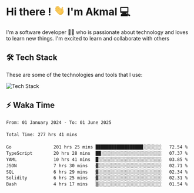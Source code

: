 # Hi there ! <img src="https://github.com/ABSphreak/ABSphreak/blob/master/gifs/Hi.gif" width="30"> I'm Akmal  💻

I'm a software developer 👨‍💻 who is passionate about technology and loves to learn new things. I'm excited to learn and collaborate with others

## 🛠️ Tech Stack

These are some of the technologies and tools that I use:

![Tech Stack](https://skillicons.dev/icons?i=typescript,nodejs,javascript,express,nest,sequelize,go,rabbitmq,python,solidity,react,vue,next,nuxtjs,webpack,vite,tailwindcss,bootstrap,css,scss,html,vercel,firebase,heroku,netlify,docker,postgresql,mongodb,redis,mysql,graphql,git,github,gitlab,vscode,figma,postman,pytorch,tensorflow,bash)

## ⚡ Waka Time
<!--START_SECTION:waka-->

```txt
From: 01 January 2024 - To: 01 June 2025

Total Time: 277 hrs 41 mins

Go                201 hrs 25 mins ██████████████████░░░░░░░   72.54 %
TypeScript        20 hrs 28 mins  ██░░░░░░░░░░░░░░░░░░░░░░░   07.37 %
YAML              10 hrs 41 mins  █░░░░░░░░░░░░░░░░░░░░░░░░   03.85 %
JSON              7 hrs 30 mins   ▓░░░░░░░░░░░░░░░░░░░░░░░░   02.71 %
SQL               6 hrs 29 mins   ▓░░░░░░░░░░░░░░░░░░░░░░░░   02.34 %
Solidity          6 hrs 25 mins   ▓░░░░░░░░░░░░░░░░░░░░░░░░   02.31 %
Bash              4 hrs 17 mins   ▒░░░░░░░░░░░░░░░░░░░░░░░░   01.54 %
```

<!--END_SECTION:waka-->


